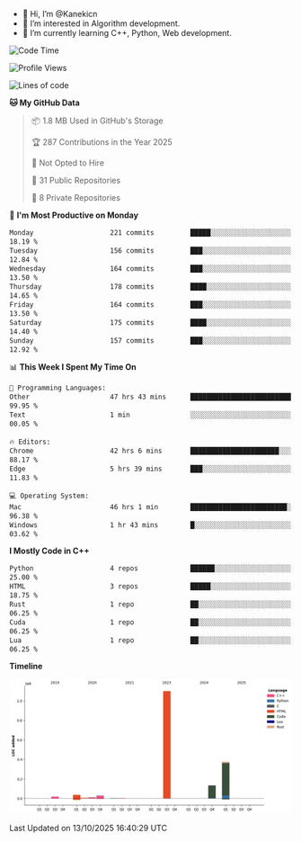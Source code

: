 - 👋 Hi, I’m @Kanekicn
- 👀 I’m interested in Algorithm development.
- 🌱 I’m currently learning C++, Python, Web development.

<!---
cotecsz/cotecsz is a ✨ special ✨ repository because its `README.md` (this file) appears on your GitHub profile.
You can click the Preview link to take a look at your changes.
--->

<!--START_SECTION:waka-->
![Code Time](http://img.shields.io/badge/Code%20Time-4%2C666%20hrs%2050%20mins-blue)

![Profile Views](http://img.shields.io/badge/Profile%20Views-0-blue)

![Lines of code](https://img.shields.io/badge/From%20Hello%20World%20I%27ve%20Written-1.7%20million%20lines%20of%20code-blue)

**🐱 My GitHub Data** 

> 📦 1.8 MB Used in GitHub's Storage 
 > 
> 🏆 287 Contributions in the Year 2025
 > 
> 🚫 Not Opted to Hire
 > 
> 📜 31 Public Repositories 
 > 
> 🔑 8 Private Repositories 
 > 
📅 **I'm Most Productive on Monday** 

```text
Monday                   221 commits         █████░░░░░░░░░░░░░░░░░░░░   18.19 % 
Tuesday                  156 commits         ███░░░░░░░░░░░░░░░░░░░░░░   12.84 % 
Wednesday                164 commits         ███░░░░░░░░░░░░░░░░░░░░░░   13.50 % 
Thursday                 178 commits         ████░░░░░░░░░░░░░░░░░░░░░   14.65 % 
Friday                   164 commits         ███░░░░░░░░░░░░░░░░░░░░░░   13.50 % 
Saturday                 175 commits         ████░░░░░░░░░░░░░░░░░░░░░   14.40 % 
Sunday                   157 commits         ███░░░░░░░░░░░░░░░░░░░░░░   12.92 % 
```


📊 **This Week I Spent My Time On** 

```text
💬 Programming Languages: 
Other                    47 hrs 43 mins      █████████████████████████   99.95 % 
Text                     1 min               ░░░░░░░░░░░░░░░░░░░░░░░░░   00.05 % 

🔥 Editors: 
Chrome                   42 hrs 6 mins       ██████████████████████░░░   88.17 % 
Edge                     5 hrs 39 mins       ███░░░░░░░░░░░░░░░░░░░░░░   11.83 % 

💻 Operating System: 
Mac                      46 hrs 1 min        ████████████████████████░   96.38 % 
Windows                  1 hr 43 mins        █░░░░░░░░░░░░░░░░░░░░░░░░   03.62 % 
```

**I Mostly Code in C++** 

```text
Python                   4 repos             ██████░░░░░░░░░░░░░░░░░░░   25.00 % 
HTML                     3 repos             █████░░░░░░░░░░░░░░░░░░░░   18.75 % 
Rust                     1 repo              ██░░░░░░░░░░░░░░░░░░░░░░░   06.25 % 
Cuda                     1 repo              ██░░░░░░░░░░░░░░░░░░░░░░░   06.25 % 
Lua                      1 repo              ██░░░░░░░░░░░░░░░░░░░░░░░   06.25 % 
```



**Timeline**

![Lines of Code chart](https://raw.githubusercontent.com/Kanekicn/Kanekicn/master/assets/bar_graph.png)


 Last Updated on 13/10/2025 16:40:29 UTC
<!--END_SECTION:waka-->
